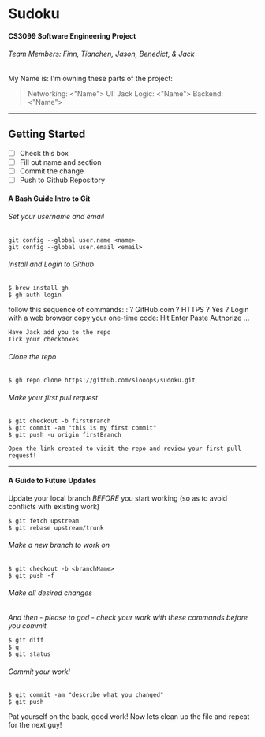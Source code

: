 # Sudoku
#### CS3099 Software Engineering Project
###### Team Members: Finn, Tianchen, Jason, Benedict, & Jack

My Name is: 
I'm owning these parts of the project:

>Networking: <"Name">
>UI: Jack
>Logic: <"Name">
>Backend: <"Name">

---
## Getting Started

- [ ] Check this box
- [ ] Fill out name and section
- [ ] Commit the change
- [ ] Push to Github Repository

#### A Bash Guide Intro to Git
###### Set your username and email


```
git config --global user.name <name>
git config --global user.email <email>
```

###### Install and Login to Github

```
$ brew install gh
$ gh auth login
```

follow this sequence of commands:
:   ? GitHub.com
    ? HTTPS
    ? Yes
    ? Login with a web browser
    copy your one-time code:
    Hit Enter
    Paste
    Authorize
    ...

    Have Jack add you to the repo
    Tick your checkboxes

###### Clone the repo
```
$ gh repo clone https://github.com/slooops/sudoku.git	
```

###### Make your first pull request
```
$ git checkout -b firstBranch
$ git commit -am "this is my first commit"
$ git push -u origin firstBranch
 
Open the link created to visit the repo and review your first pull request!
```
---
#### A Guide to Future Updates
Update your local branch *BEFORE* you start working (so as to avoid conflicts with existing work)
```
$ git fetch upstream
$ git rebase upstream/trunk
```
###### Make a new branch to work on

```
$ git checkout -b <branchName>
$ git push -f
```
###### Make all desired changes
*And then - please to god - check your work with these commands before you commit*
```
$ git diff
$ q
$ git status 
```

###### Commit your work!
```
$ git commit -am "describe what you changed"
$ git push
```

Pat yourself on the back, good work! Now lets clean up the file and repeat for the next guy!
